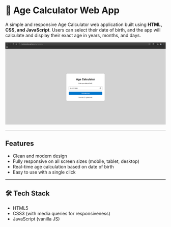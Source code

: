 # 🧮 Age Calculator Web App

A simple and responsive Age Calculator web application built using **HTML, CSS, and JavaScript**. Users can select their date of birth, and the app will calculate and display their exact age in years, months, and days.

![Age Calculator Screenshot](ss01.png) <!-- Replace with actual path if needed -->

---

## Features

- Clean and modern design
- Fully responsive on all screen sizes (mobile, tablet, desktop)
- Real-time age calculation based on date of birth
- Easy to use with a single click

---

## 🛠️ Tech Stack

- HTML5
- CSS3 (with media queries for responsiveness)
- JavaScript (vanilla JS)
